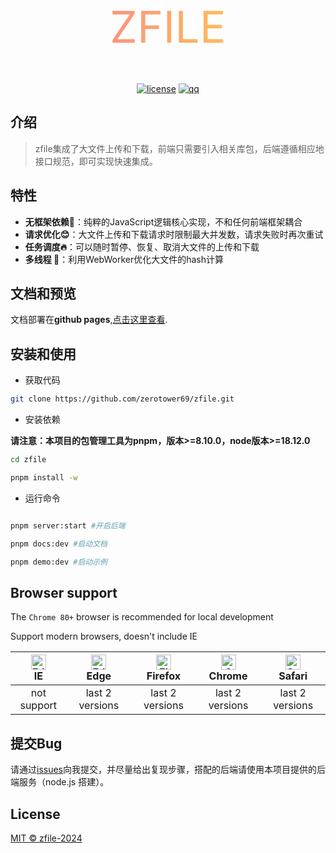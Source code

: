 <div align="center"> <a href="https://github.com/zerotower69/zfile" style="text-decoration: none"> <div style="font-size:70px;color:transparent;background-clip:text;-webkit-background-clip:text;background-image: linear-gradient(to right, #fa709a 0%, #fee140 100%);">ZFILE</div> </a> <br> <br>

[![license](https://img.shields.io/github/license/anncwb/vue-vben-admin.svg)](LICENSE)
[![qq](https://img.shields.io/badge/QQ-876822711-blue)](https://qm.qq.com/q/wDaVQV2ddC)

</div>

## 介绍
> zfile集成了大文件上传和下载，前端只需要引入相关库包，后端遵循相应地接口规范，即可实现快速集成。

## 特性
- **无框架依赖🍎**：纯粹的JavaScript逻辑核心实现，不和任何前端框架耦合
- **请求优化😊**：大文件上传和下载请求时限制最大并发数，请求失败时再次重试
- **任务调度🔥**：可以随时暂停、恢复、取消大文件的上传和下载
- **多线程 🚀**：利用WebWorker优化大文件的hash计算

## 文档和预览

文档部署在**github pages**,[点击这里查看](https://zerotower69.github.io/zfile/).


## 安装和使用

- 获取代码
```bash
git clone https://github.com/zerotower69/zfile.git
```
- 安装依赖

**请注意：本项目的包管理工具为pnpm，版本>=8.10.0，node版本>=18.12.0**

```bash
cd zfile

pnpm install -w

```

- 运行命令
```bash

pnpm server:start #开启后端

pnpm docs:dev #启动文档

pnpm demo:dev #启动示例

```

## Browser support

The `Chrome 80+` browser is recommended for local development

Support modern browsers, doesn't include IE

| [<img src="https://raw.githubusercontent.com/alrra/browser-logos/master/src/edge/edge_48x48.png" alt=" Edge" width="24px" height="24px" />](http://godban.github.io/browsers-support-badges/)</br>IE | [<img src="https://raw.githubusercontent.com/alrra/browser-logos/master/src/edge/edge_48x48.png" alt=" Edge" width="24px" height="24px" />](http://godban.github.io/browsers-support-badges/)</br>Edge | [<img src="https://raw.githubusercontent.com/alrra/browser-logos/master/src/firefox/firefox_48x48.png" alt="Firefox" width="24px" height="24px" />](http://godban.github.io/browsers-support-badges/)</br>Firefox | [<img src="https://raw.githubusercontent.com/alrra/browser-logos/master/src/chrome/chrome_48x48.png" alt="Chrome" width="24px" height="24px" />](http://godban.github.io/browsers-support-badges/)</br>Chrome | [<img src="https://raw.githubusercontent.com/alrra/browser-logos/master/src/safari/safari_48x48.png" alt="Safari" width="24px" height="24px" />](http://godban.github.io/browsers-support-badges/)</br>Safari |
| :-: | :-: | :-: | :-: | :-: |
| not support | last 2 versions | last 2 versions | last 2 versions | last 2 versions |

## 提交Bug

请通过[issues](https://github.com/zerotower69/zfile/issues)向我提交，并尽量给出复现步骤，搭配的后端请使用本项目提供的后端服务（node.js 搭建）。

## License

[MIT © zfile-2024](./LICENSE)


